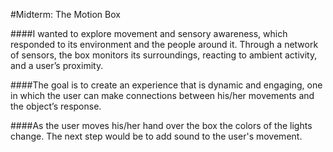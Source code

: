 #Midterm: The Motion Box

####I wanted to explore movement and sensory awareness, which responded to its environment and the people around it. Through a network of sensors, the box monitors its surroundings, reacting to ambient activity, and a user’s proximity. 

####The goal is to create an experience that is dynamic and engaging, one in which the user can make connections between his/her movements and the object’s response.

####As the user moves his/her hand over the box the colors of the lights change. The next step would be to add sound to the user's movement.